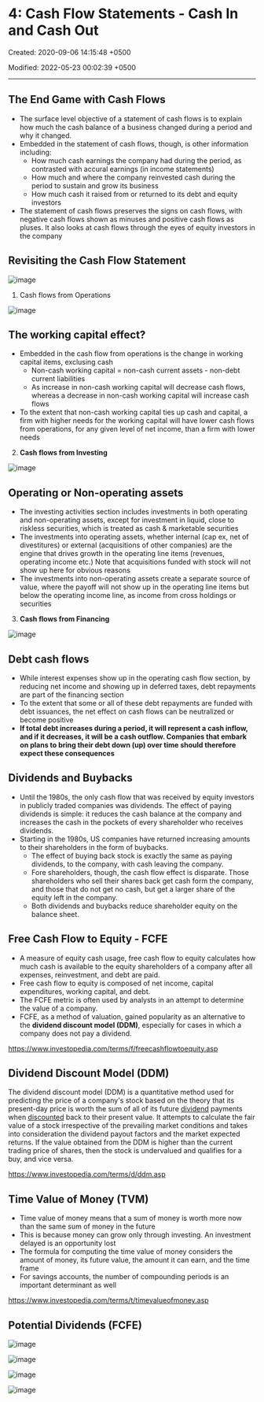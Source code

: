 # 4: Cash Flow Statements - Cash In and Cash Out

Created: 2020-09-06 14:15:48 +0500

Modified: 2022-05-23 00:02:39 +0500

---

## The End Game with Cash Flows

- The surface level objective of a statement of cash flows is to explain how much the cash balance of a business changed during a period and why it changed.
- Embedded in the statement of cash flows, though, is other information including:
  - How much cash earnings the company had during the period, as contrasted with accural earnings (in income statements)
  - How much and where the company reinvested cash during the period to sustain and grow its business
  - How much cash it raised from or returned to its debt and equity investors
- The statement of cash flows preserves the signs on cash flows, with negative cash flows shown as minuses and positive cash flows as pluses. It also looks at cash flows through the eyes of equity investors in the company

## Revisiting the Cash Flow Statement

![image](media/Accounting-for-Finance_4-Cash-Flow-Statements-Cash-In-and-Cash-Out-image1.jpg)

1. Cash flows from Operations

![image](media/Accounting-for-Finance_4-Cash-Flow-Statements-Cash-In-and-Cash-Out-image2.jpg)

## The working capital effect?

- Embedded in the cash flow from operations is the change in working capital items, exclusing cash
  - Non-cash working capital = non-cash current assets - non-debt current liabilities
  - As increase in non-cash working capital will decrease cash flows, whereas a decrease in non-cash working capital will increase cash flows
- To the extent that non-cash working capital ties up cash and capital, a firm with higher needs for the working capital will have lower cash flows from operations, for any given level of net income, than a firm with lower needs

2. **Cash flows from Investing**

![image](media/Accounting-for-Finance_4-Cash-Flow-Statements-Cash-In-and-Cash-Out-image3.jpg)

## Operating or Non-operating assets

- The investing activities section includes investments in both operating and non-operating assets, except for investment in liquid, close to riskless securities, which is treated as cash & marketable securities
- The investments into operating assets, whether internal (cap ex, net of divestitures) or external (acquisitions of other companies) are the engine that drives growth in the operating line items (revenues, operating income etc.) Note that acquisitions funded with stock will not show up here for obvious reasons
- The investments into non-operating assets create a separate source of value, where the payoff will not show up in the operating line items but below the operating income line, as income from cross holdings or securities

3. **Cash flows from Financing**

![image](media/Accounting-for-Finance_4-Cash-Flow-Statements-Cash-In-and-Cash-Out-image4.jpg)

## Debt cash flows

- While interest expenses show up in the operating cash flow section, by reducing net income and showing up in deferred taxes, debt repayments are part of the financing section
- To the extent that some or all of these debt repayments are funded with debt issuances, the net effect on cash flows can be neutralized or become positive
- **If total debt increases during a period, it will represent a cash inflow, and if it decreases, it will be a cash outflow. Companies that embark on plans to bring their debt down (up) over time should therefore expect these consequences**

## Dividends and Buybacks

- Until the 1980s, the only cash flow that was received by equity investors in publicly traded companies was dividends. The effect of paying dividends is simple: it reduces the cash balance at the company and increases the cash in the pockets of every shareholder who receives dividends.
- Starting in the 1980s, US companies have returned increasing amounts to their shareholders in the form of buybacks.
  - The effect of buying back stock is exactly the same as paying dividends, to the company, with cash leaving the company.
  - Fore shareholders, though, the cash flow effect is disparate. Those shareholders who sell their shares back get cash form the company, and those that do not get no cash, but get a larger share of the equity left in the company.
  - Both dividends and buybacks reduce shareholder equity on the balance sheet.

## Free Cash Flow to Equity - FCFE

- A measure of equity cash usage, free cash flow to equity calculates how much cash is available to the equity shareholders of a company after all expenses, reinvestment, and debt are paid.
- Free cash flow to equity is composed of net income, capital expenditures, working capital, and debt.
- The FCFE metric is often used by analysts in an attempt to determine the value of a company.
- FCFE, as a method of valuation, gained popularity as an alternative to the **dividend discount model (DDM)**, especially for cases in which a company does not pay a dividend.

<https://www.investopedia.com/terms/f/freecashflowtoequity.asp>

## Dividend Discount Model (DDM)

The dividend discount model (DDM) is a quantitative method used for predicting the price of a company's stock based on the theory that its present-day price is worth the sum of all of its future [dividend](https://www.investopedia.com/terms/d/dividend.asp) payments when [discounted](https://www.investopedia.com/terms/d/discounting.asp) back to their present value. It attempts to calculate the fair value of a stock irrespective of the prevailing market conditions and takes into consideration the dividend payout factors and the market expected returns. If the value obtained from the DDM is higher than the current trading price of shares, then the stock is undervalued and qualifies for a buy, and vice versa.

<https://www.investopedia.com/terms/d/ddm.asp>

## Time Value of Money (TVM)

- Time value of money means that a sum of money is worth more now than the same sum of money in the future
- This is because money can grow only through investing. An investment delayed is an opportunity lost
- The formula for computing the time value of money considers the amount of money, its future value, the amount it can earn, and the time frame
- For savings accounts, the number of compounding periods is an important determinant as well

<https://www.investopedia.com/terms/t/timevalueofmoney.asp>

## Potential Dividends (FCFE)

![image](media/Accounting-for-Finance_4-Cash-Flow-Statements-Cash-In-and-Cash-Out-image5.jpg)

![image](media/Accounting-for-Finance_4-Cash-Flow-Statements-Cash-In-and-Cash-Out-image6.jpg)

![image](media/Accounting-for-Finance_4-Cash-Flow-Statements-Cash-In-and-Cash-Out-image7.jpg)

![image](media/Accounting-for-Finance_4-Cash-Flow-Statements-Cash-In-and-Cash-Out-image8.jpg)
